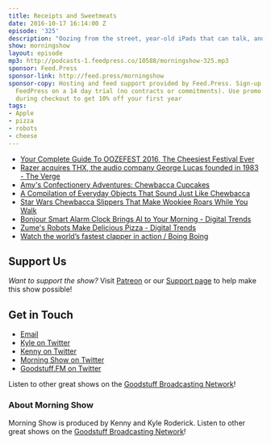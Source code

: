 ```yaml
---
title: Receipts and Sweetmeats
date: 2016-10-17 16:14:00 Z
episode: '325'
description: "Oozing from the street, year-old iPads that can talk, and a lengthy round of Chewbacca or Not?"
show: morningshow
layout: episode
mp3: http://podcasts-1.feedpress.co/10588/morningshow-325.mp3
sponsor: Feed.Press
sponsor-link: http://feed.press/morningshow
sponsor-copy: Hosting and feed support provided by Feed.Press. Sign-up today and try
  FeedPress on a 14 day trial (no contracts or commitments). Use promo code `morningshow`
  during checkout to get 10% off your first year
tags:
- Apple
- pizza
- robots
- cheese
---
```


* [Your Complete Guide To OOZEFEST 2016, The Cheesiest Festival Ever](http://www.foodbeast.com/news/oozefest-2/)
* [Razer acquires THX, the audio company George Lucas founded in 1983 - The Verge](http://www.theverge.com/2016/10/17/13309346/razer-buys-thx-lucasfilm)
* [Amy's Confectionery Adventures: Chewbacca Cupcakes](http://www.amysconfectioneryadventures.com/2015/12/chewbacca-cupcakes.html)
* [A Compilation of Everyday Objects That Sound Just Like Chewbacca](http://laughingsquid.com/a-compilation-of-everyday-objects-that-sound-just-like-chewbacca/)
* [Star Wars Chewbacca Slippers That Make Wookiee Roars While You Walk](http://laughingsquid.com/star-wars-chewbacca-slippers-that-make-wookiee-roars-while-you-walk/)
* [Bonjour Smart Alarm Clock Brings AI to Your Morning - Digital Trends](http://www.digitaltrends.com/home/bonjour-smart-alarm-clock/)
* [Zume's Robots Make Delicious Pizza - Digital Trends](http://www.digitaltrends.com/cool-tech/zume-pizza-mountain-view-tour/)
* [Watch the world’s fastest clapper in action / Boing Boing](http://boingboing.net/2016/10/13/watch-the-worlds-fastest-cl.html)

## Support Us
*Want to support the show?* Visit [Patreon](http://patreon.com/morningshow) or our [Support page](http://goodstuff.fm/support) to help make this show possible!

## Get in Touch
* [Email](mailto:kyle@goodstuff.fm)
* [Kyle on Twitter](http://twitter.com/dogburps)
* [Kenny on Twitter](http://twitter.com/pizzarobotics)
* [Morning Show on Twitter](http://twitter.com/morningshowam)
* [Goodstuff.FM on Twitter](http://twitter.com/goodstufffm)

Listen to other great shows on the [Goodstuff Broadcasting Network](http://goodstuff.fm/broadcasts)!

### About Morning Show
Morning Show is produced by Kenny and Kyle Roderick. Listen to other great shows on the [Goodstuff Broadcasting Network](http://goodstuff.fm/)!
